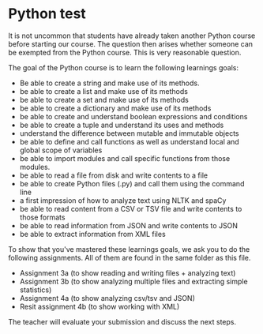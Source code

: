 # Python test
It is not uncommon that students have already taken another Python course
before starting our course. The question then arises whether someone can be exempted from the Python course.
This is very reasonable question.

The goal of the Python course is to learn the following learnings goals:

* Be able to create a string and make use of its methods.
* be able to create a list and make use of its methods
* be able to create a set and make use of its methods
* be able to create a dictionary and make use of its methods
* be able to create and understand boolean expressions and conditions
* be able to create a tuple and understand its uses and methods
* understand the difference between mutable and immutable objects
* be able to define and call functions as well as understand local and global scope of variables
* be able to import modules and call specific functions from those modules.
* be able to read a file from disk and write contents to a file
* be able to create Python files (.py) and call them using the command line
* a first impression of how to analyze text using NLTK and spaCy
* be able to read content from a CSV or TSV file and write contents to those formats
* be able to read information from JSON and write contents to JSON
* be able to extract information from XML files

To show that you've mastered these learnings goals, we ask you to do the following assignments.
All of them are found in the same folder as this file.
- Assignment 3a (to show reading and writing files + analyzing text)
- Assignment 3b (to show analyzing multiple files and extracting simple statistics)
- Assignment 4a (to show analyzing csv/tsv and JSON)
- Resit assignment 4b (to show working with XML)

The teacher will evaluate your submission and discuss the next steps.
